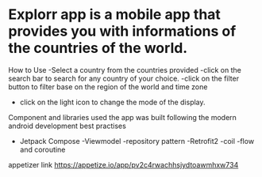 # Explorr app is a mobile app that provides you with informations of the countries of the world.

How to Use
-Select a country from the countries provided
-click on the search bar to search for any country of your choice.
-click on the filter button to filter base on the region of the world and time zone
- click on the light icon to change the mode of the display.

Component and libraries used
the app was built following the modern android development best practises
- Jetpack Compose
-Viewmodel
-repository pattern
-Retrofit2
-coil
-flow and coroutine

appetizer link
https://appetize.io/app/pv2c4rwachhsjydtoawmhxw734
